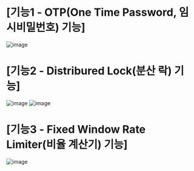 # [기능1 - OTP(One Time Password, 임시비밀번호) 기능]
![image](https://github.com/rngustj9139/Utilizing_redis_data_types_with_spring_data_redis/assets/43543906/bea51f74-1a6c-44c3-a8a6-c7f1c1415327)

# [기능2 - Distribured Lock(분산 락) 기능]
![image](https://github.com/rngustj9139/Utilizing_redis_data_types_with_spring_data_redis/assets/43543906/b22485ee-47dc-495b-a7c0-061beeb49535)
![image](https://github.com/rngustj9139/Utilizing_redis_data_types_with_spring_data_redis/assets/43543906/b0b2ffd2-9df4-443e-af9f-214722c7b941)

# [기능3 - Fixed Window Rate Limiter(비율 계산기) 기능]
![image](https://github.com/rngustj9139/Utilizing_redis_data_types_with_spring_data_redis/assets/43543906/ec85be9a-bcbd-4cd0-9ca8-daeab6e707ff)
